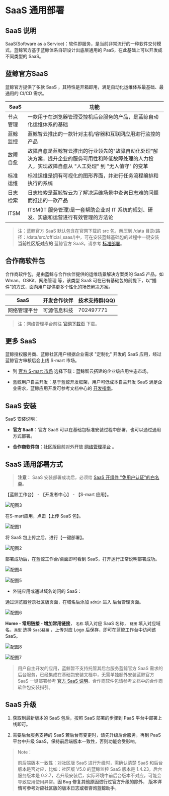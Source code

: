 # SaaS 通用部署
## SaaS 说明

SaaS(Software as a Service)：软件即服务，是当前非常流行的一种软件交付模式，蓝鲸官方基于蓝鲸体系自研设计出底层通用的 PaaS，在此基础上可以开发成不同类型的 SaaS。

## 蓝鲸官方SaaS

蓝鲸官方提供了多款 SaaS ，其特性是开箱即用，满足自动化运维体系最基础、最通用的 CI/CD 需求。

| SaaS | 功能 |
| ---- | ---- |
| 节点管理 | 一款用于在浏览器管理受控机后台服务的产品，是蓝鲸自动化运维体系的基础|
| 蓝鲸监控 | 蓝鲸智云推出的一款针对主机/容器和互联网应用进行监控的产品|
| 故障自愈 | 故障自愈是蓝鲸智云推出的行业领先的"故障自动化处理"解决方案，提升企业的服务可用性和降低故障处理的人力投入，实现故障自愈从 "人工处理" 到 "无人值守" 的变革 |
| 标准运维 | 标准运维是拥有可视化的图形界面，并进行任务流程编排和执行的系统|
| 日志检索 | 日志检索是蓝鲸智云为了解决运维场景中查询日志难的问题而推出的一款产品|
| ITSM | ITSM(IT 服务管理)是一套帮助企业对 IT 系统的规划、研发、实施和运营进行有效管理的方法论|


> 注：蓝鲸官方 SaaS 默认包含在官网下载的 src 包，解压到 /data 目录(路径：/data/src/official_saas/)中，可在安装蓝鲸基础包的过程中一键安装 **当前社区版对应的** 蓝鲸官方 SaaS，请参考 [标准部署](../../基础包安装/多机部署/quick_install.md)。

## 合作商软件包

合作商软件包，是由蓝鲸与合作伙伴提供的运维场景解决方案类的 SaaS 产品，如 Wman、OSKit、网络管理 等，该类型 SaaS 可在已有基础包的前提下，以“插件”的方式，面向用户提供更多个性化的场景解决方案。

| SaaS        | 开发合作伙伴 | 技术支持群(QQ) |
| ------------| ------------| ------------- |
| 网络管理平台 | 可源信息科技 | 702497771     |


> 注：网络管理平台前往 [官网下载页](https://bk.tencent.com/download_sdk/) 下载。

## 更多 SaaS

蓝鲸授权服务商、蓝鲸社区用户根据企业需求 "定制化" 开发的 SaaS 应用，经过蓝鲸官方审核后会上线 S-mart 市场。

- 到 [官方 S-mart 市场](https://bk.tencent.com/s-mart/market?best_type=1) 选择下载：蓝鲸智云搭建的企业级应用生态市场。

- 蓝鲸用户自主开发：基于蓝鲸开发框架，用户可低成本自主开发 SaaS 满足企业需求，蓝鲸应用开发可参考文档中心的 [开发指南](5.1/开发指南/开发简介/README.md)。

## SaaS 安装

SaaS 安装说明：

- **官方 SaaS**：官方 SaaS 可以在基础包标准安装过程中部署，也可以通过通用方式部署。

- **合作商软件包**：社区版目前对外开放 [网络管理平台](../../合作方软件包安装/网络管理/net_man.md) 。

## SaaS 通用部署方式

> **注意：** SaaS 安装部署成功后，必须给 [SaaS 开组件 "免用户认证"的白名单](5.1/PaaS平台/场景案例/White.md)。

【蓝鲸工作台】 - 【开发者中心】 - 【S-mart 应用】。

![配图3](../../assets/3.png)

 在S-mart应用，点击【上传 SaaS 包】。

![配图1](../../assets/1.png)

将 SaaS 包上传之后，进行【一键部署】。

![配图2](../../assets/2.png)

部署成功后，在蓝鲸工作台/桌面即可看到 SaaS，打开运行正常说明部署成功。

![配图4](../../assets/4.png)

![配图5](../../assets/5.png)

- 外链应用或通过域名访问的 SaaS：

通过浏览器登录社区版页面，在域名后添加  `admin`  进入 后台管理页面。

![配图6](../../assets/6.png)

**Home - 常用链接 - 增加常用链接**，  `名称` 填入对应 SaaS 名称， `链接` 填入对应域名，`类型` 选择 `SaaS链接` ，上传对应 Logo 后保存，即可在蓝鲸工作台中访问该 SaaS。

![配图8](../../assets/8.png)

![配图7](../../assets/7.png)

> 用户自主开发的应用，蓝鲸暂不支持托管其后台服务蓝鲸官方 SaaS 需求的后台服务，已经集成在基础包安装文档中，无需单独额外安装蓝鲸官方 SaaS 一键部署参考 [官方 SaaS 说明](./saasdeploy.md#蓝鲸官方SaaS)。合作商软件包请参考文档中的合作商软件包安装指引。

## SaaS 升级

1. 获取到最新版本的 SaaS 包后，按照 SaaS 部署的步骤到 PaaS 平台中部署上线即可。

2. 需要后台服务支持的 SaaS 若后台有变更时，请先升级后台服务，再到 PaaS 平台中升级 SaaS，保持前后端版本一致性，否则功能会受影响。

> Note：
>
> 前后端版本一致性：对社区版 SaaS 进行升级时，需确认清楚 SaaS 和后台版本是否对应，比如：社区版 V5.0 的蓝鲸监控 SaaS 版本是 1.4.23，后台服务版本是 0.2.7，若升级安装后，实际环境中前后台版本不对应，可能会导致应用使用异常。**因 Bug 修复其他原因进行过官方升级的除外**， **版本详情可参考对应社区版的版本日志或者咨询蓝鲸助手**。
